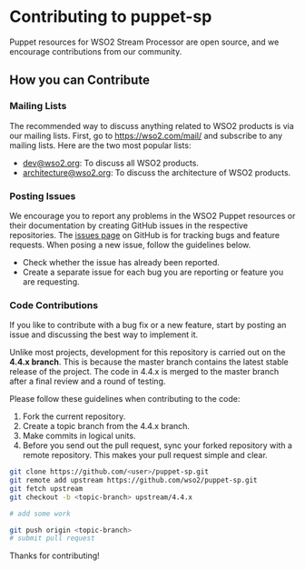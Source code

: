 # Contributing to puppet-sp

Puppet resources for WSO2 Stream Processor are open source, and we encourage contributions from our community.

## How you can Contribute

### Mailing Lists
The recommended way to discuss anything related to WSO2 products is via our mailing lists. First, go to https://wso2.com/mail/ and subscribe to any mailing lists. Here are the two most popular lists:
* dev@wso2.org: To discuss all WSO2 products.
* architecture@wso2.org: To discuss the architecture of WSO2 products.

### Posting Issues
We encourage you to report any problems in the WSO2 Puppet resources or their documentation by creating GitHub issues in the respective repositories. The [issues page](https://github.com/wso2/puppet-sp/issues) on GitHub is for tracking bugs and feature requests. When posing a new issue, follow the guidelines below.
* Check whether the issue has already been reported.
* Create a separate issue for each bug you are reporting or feature you are requesting.

### Code Contributions
If you like to contribute with a bug fix or a new feature, start by posting an issue and discussing the best way to implement it. 

Unlike most projects, development for this repository is carried out on the **4.4.x branch**. This is because the master branch contains the latest stable release of the project. The code in 4.4.x is merged to the master branch after a final review and a round of testing.

Please follow these guidelines when contributing to the code:
1. Fork the current repository.
2. Create a topic branch from the 4.4.x branch.
3. Make commits in logical units.
4. Before you send out the pull request, sync your forked repository with a remote repository. This makes your pull request simple and clear.

```bash
git clone https://github.com/<user>/puppet-sp.git
git remote add upstream https://github.com/wso2/puppet-sp.git
git fetch upstream
git checkout -b <topic-branch> upstream/4.4.x

# add some work

git push origin <topic-branch>
# submit pull request

```

Thanks for contributing!
